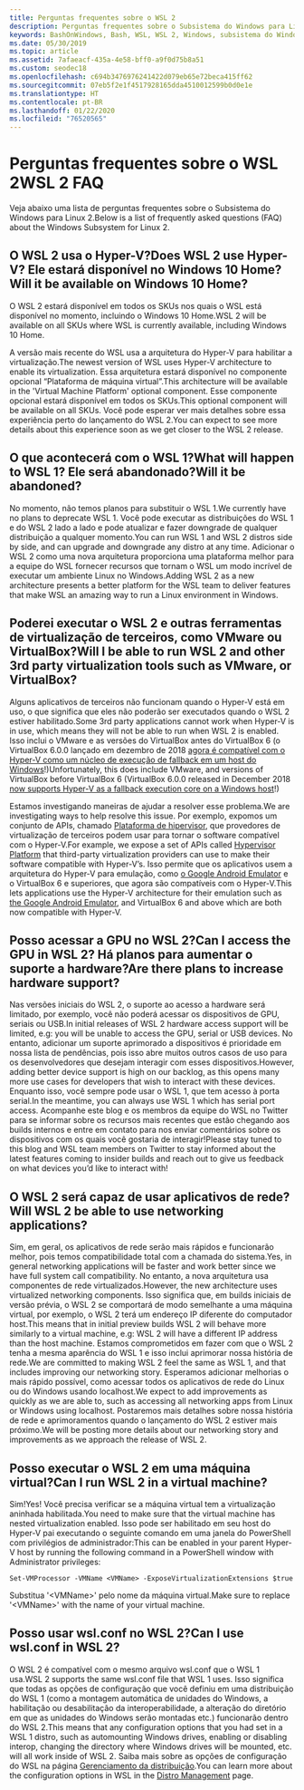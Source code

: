 ```yaml
---
title: Perguntas frequentes sobre o WSL 2
description: Perguntas frequentes sobre o Subsistema do Windows para Linux 2
keywords: BashOnWindows, Bash, WSL, WSL 2, Windows, subsistema do Windows para Linux, subsistema do Windows, Ubuntu, Debian, Suse, Windows 10, instalar
ms.date: 05/30/2019
ms.topic: article
ms.assetid: 7afaeacf-435a-4e58-bff0-a9f0d75b8a51
ms.custom: seodec18
ms.openlocfilehash: c694b3476976241422d079eb65e72beca415ff62
ms.sourcegitcommit: 07eb5f2e1f4517928165dda4510012599b0d0e1e
ms.translationtype: HT
ms.contentlocale: pt-BR
ms.lasthandoff: 01/22/2020
ms.locfileid: "76520565"
---
```

# <a name="wsl-2-faq"></a><span data-ttu-id="9872f-104">Perguntas frequentes sobre o WSL 2</span><span class="sxs-lookup"><span data-stu-id="9872f-104">WSL 2 FAQ</span></span>

<span data-ttu-id="9872f-105">Veja abaixo uma lista de perguntas frequentes sobre o Subsistema do Windows para Linux 2.</span><span class="sxs-lookup"><span data-stu-id="9872f-105">Below is a list of frequently asked questions (FAQ) about the Windows Subsystem for Linux 2.</span></span>

## <a name="does-wsl-2-use-hyper-v-will-it-be-available-on-windows-10-home"></a><span data-ttu-id="9872f-106">O WSL 2 usa o Hyper-V?</span><span class="sxs-lookup"><span data-stu-id="9872f-106">Does WSL 2 use Hyper-V?</span></span> <span data-ttu-id="9872f-107">Ele estará disponível no Windows 10 Home?</span><span class="sxs-lookup"><span data-stu-id="9872f-107">Will it be available on Windows 10 Home?</span></span>

<span data-ttu-id="9872f-108">O WSL 2 estará disponível em todos os SKUs nos quais o WSL está disponível no momento, incluindo o Windows 10 Home.</span><span class="sxs-lookup"><span data-stu-id="9872f-108">WSL 2 will be available on all SKUs where WSL is currently available, including Windows 10 Home.</span></span>

<span data-ttu-id="9872f-109">A versão mais recente do WSL usa a arquitetura do Hyper-V para habilitar a virtualização.</span><span class="sxs-lookup"><span data-stu-id="9872f-109">The newest version of WSL uses Hyper-V architecture to enable its virtualization.</span></span> <span data-ttu-id="9872f-110">Essa arquitetura estará disponível no componente opcional “Plataforma de máquina virtual”.</span><span class="sxs-lookup"><span data-stu-id="9872f-110">This architecture will be available in the 'Virtual Machine Platform' optional component.</span></span> <span data-ttu-id="9872f-111">Esse componente opcional estará disponível em todos os SKUs.</span><span class="sxs-lookup"><span data-stu-id="9872f-111">This optional component will be available on all SKUs.</span></span> <span data-ttu-id="9872f-112">Você pode esperar ver mais detalhes sobre essa experiência perto do lançamento do WSL 2.</span><span class="sxs-lookup"><span data-stu-id="9872f-112">You can expect to see more details about this experience soon as we get closer to the WSL 2 release.</span></span>

## <a name="what-will-happen-to-wsl-1-will-it-be-abandoned"></a><span data-ttu-id="9872f-113">O que acontecerá com o WSL 1?</span><span class="sxs-lookup"><span data-stu-id="9872f-113">What will happen to WSL 1?</span></span> <span data-ttu-id="9872f-114">Ele será abandonado?</span><span class="sxs-lookup"><span data-stu-id="9872f-114">Will it be abandoned?</span></span>

<span data-ttu-id="9872f-115">No momento, não temos planos para substituir o WSL 1.</span><span class="sxs-lookup"><span data-stu-id="9872f-115">We currently have no plans to deprecate WSL 1.</span></span> <span data-ttu-id="9872f-116">Você pode executar as distribuições do WSL 1 e do WSL 2 lado a lado e pode atualizar e fazer downgrade de qualquer distribuição a qualquer momento.</span><span class="sxs-lookup"><span data-stu-id="9872f-116">You can run WSL 1 and WSL 2 distros side by side, and can upgrade and downgrade any distro at any time.</span></span> <span data-ttu-id="9872f-117">Adicionar o WSL 2 como uma nova arquitetura proporciona uma plataforma melhor para a equipe do WSL fornecer recursos que tornam o WSL um modo incrível de executar um ambiente Linux no Windows.</span><span class="sxs-lookup"><span data-stu-id="9872f-117">Adding WSL 2 as a new architecture presents a better platform for the WSL team to deliver features that make WSL an amazing way to run a Linux environment in Windows.</span></span>

## <a name="will-i-be-able-to-run-wsl-2-and-other-3rd-party-virtualization-tools-such-as-vmware-or-virtualbox"></a><span data-ttu-id="9872f-118">Poderei executar o WSL 2 e outras ferramentas de virtualização de terceiros, como VMware ou VirtualBox?</span><span class="sxs-lookup"><span data-stu-id="9872f-118">Will I be able to run WSL 2 and other 3rd party virtualization tools such as VMware, or VirtualBox?</span></span>

<span data-ttu-id="9872f-119">Alguns aplicativos de terceiros não funcionam quando o Hyper-V está em uso, o que significa que eles não poderão ser executados quando o WSL 2 estiver habilitado.</span><span class="sxs-lookup"><span data-stu-id="9872f-119">Some 3rd party applications cannot work when Hyper-V is in use, which means they will not be able to run when WSL 2 is enabled.</span></span> <span data-ttu-id="9872f-120">Isso inclui o VMware e as versões do VirtualBox antes do VirtualBox 6 (o VirtualBox 6.0.0 lançado em dezembro de 2018 [agora é compatível com o Hyper-V como um núcleo de execução de fallback em um host do Windows][1]!)</span><span class="sxs-lookup"><span data-stu-id="9872f-120">Unfortunately, this does include VMware, and versions of VirtualBox before VirtualBox 6 (VirtualBox 6.0.0 released in December 2018 [now supports Hyper-V as a fallback execution core on a Windows host][1]!)</span></span>

<span data-ttu-id="9872f-121">Estamos investigando maneiras de ajudar a resolver esse problema.</span><span class="sxs-lookup"><span data-stu-id="9872f-121">We are investigating ways to help resolve this issue.</span></span> <span data-ttu-id="9872f-122">Por exemplo, expomos um conjunto de APIs, chamado [Plataforma de hipervisor][2], que provedores de virtualização de terceiros podem usar para tornar o software compatível com o Hyper-V.</span><span class="sxs-lookup"><span data-stu-id="9872f-122">For example, we expose a set of APIs called [Hypervisor Platform][2] that third-party virtualization providers can use to make their software compatible with Hyper-V’s.</span></span> <span data-ttu-id="9872f-123">Isso permite que os aplicativos usem a arquitetura do Hyper-V para emulação, como [o Google Android Emulator][3] e o VirtualBox 6 e superiores, que agora são compatíveis com o Hyper-V.</span><span class="sxs-lookup"><span data-stu-id="9872f-123">This lets applications use the Hyper-V architecture for their emulation such as [the Google Android Emulator][3], and VirtualBox 6 and above which are both now compatible with Hyper-V.</span></span>

## <a name="can-i-access-the-gpu-in-wsl-2-are-there-plans-to-increase-hardware-support"></a><span data-ttu-id="9872f-124">Posso acessar a GPU no WSL 2?</span><span class="sxs-lookup"><span data-stu-id="9872f-124">Can I access the GPU in WSL 2?</span></span> <span data-ttu-id="9872f-125">Há planos para aumentar o suporte a hardware?</span><span class="sxs-lookup"><span data-stu-id="9872f-125">Are there plans to increase hardware support?</span></span>

<span data-ttu-id="9872f-126">Nas versões iniciais do WSL 2, o suporte ao acesso a hardware será limitado, por exemplo, você não poderá acessar os dispositivos de GPU, seriais ou USB.</span><span class="sxs-lookup"><span data-stu-id="9872f-126">In initial releases of WSL 2 hardware access support will be limited, e.g: you will be unable to access the GPU, serial or USB devices.</span></span> <span data-ttu-id="9872f-127">No entanto, adicionar um suporte aprimorado a dispositivos é prioridade em nossa lista de pendências, pois isso abre muitos outros casos de uso para os desenvolvedores que desejam interagir com esses dispositivos.</span><span class="sxs-lookup"><span data-stu-id="9872f-127">However, adding better device support is high on our backlog, as this opens many more use cases for developers that wish to interact with these devices.</span></span> <span data-ttu-id="9872f-128">Enquanto isso, você sempre pode usar o WSL 1, que tem acesso à porta serial.</span><span class="sxs-lookup"><span data-stu-id="9872f-128">In the meantime, you can always use WSL 1 which has serial port access.</span></span> <span data-ttu-id="9872f-129">Acompanhe este blog e os membros da equipe do WSL no Twitter para se informar sobre os recursos mais recentes que estão chegando aos builds internos e entre em contato para nos enviar comentários sobre os dispositivos com os quais você gostaria de interagir!</span><span class="sxs-lookup"><span data-stu-id="9872f-129">Please stay tuned to this blog and WSL team members on Twitter to stay informed about the latest features coming to insider builds and reach out to give us feedback on what devices you’d like to interact with!</span></span>

## <a name="will-wsl-2-be-able-to-use-networking-applications"></a><span data-ttu-id="9872f-130">O WSL 2 será capaz de usar aplicativos de rede?</span><span class="sxs-lookup"><span data-stu-id="9872f-130">Will WSL 2 be able to use networking applications?</span></span>

<span data-ttu-id="9872f-131">Sim, em geral, os aplicativos de rede serão mais rápidos e funcionarão melhor, pois temos compatibilidade total com a chamada do sistema.</span><span class="sxs-lookup"><span data-stu-id="9872f-131">Yes, in general networking applications will be faster and work better since we have full system call compatibility.</span></span> <span data-ttu-id="9872f-132">No entanto, a nova arquitetura usa componentes de rede virtualizados.</span><span class="sxs-lookup"><span data-stu-id="9872f-132">However, the new architecture uses virtualized networking components.</span></span> <span data-ttu-id="9872f-133">Isso significa que, em builds iniciais de versão prévia, o WSL 2 se comportará de modo semelhante a uma máquina virtual, por exemplo, o WSL 2 terá um endereço IP diferente do computador host.</span><span class="sxs-lookup"><span data-stu-id="9872f-133">This means that in initial preview builds WSL 2 will behave more similarly to a virtual machine, e.g: WSL 2 will have a different IP address than the host machine.</span></span> <span data-ttu-id="9872f-134">Estamos comprometidos em fazer com que o WSL 2 tenha a mesma aparência do WSL 1 e isso inclui aprimorar nossa história de rede.</span><span class="sxs-lookup"><span data-stu-id="9872f-134">We are committed to making WSL 2 feel the same as WSL 1, and that includes improving our networking story.</span></span> <span data-ttu-id="9872f-135">Esperamos adicionar melhorias o mais rápido possível, como acessar todos os aplicativos de rede do Linux ou do Windows usando localhost.</span><span class="sxs-lookup"><span data-stu-id="9872f-135">We expect to add improvements as quickly as we are able to, such as accessing all networking apps from Linux or Windows using localhost.</span></span> <span data-ttu-id="9872f-136">Postaremos mais detalhes sobre nossa história de rede e aprimoramentos quando o lançamento do WSL 2 estiver mais próximo.</span><span class="sxs-lookup"><span data-stu-id="9872f-136">We will be posting more details about our networking story and improvements as we approach the release of WSL 2.</span></span>

## <a name="can-i-run-wsl-2-in-a-virtual-machine"></a><span data-ttu-id="9872f-137">Posso executar o WSL 2 em uma máquina virtual?</span><span class="sxs-lookup"><span data-stu-id="9872f-137">Can I run WSL 2 in a virtual machine?</span></span>

<span data-ttu-id="9872f-138">Sim!</span><span class="sxs-lookup"><span data-stu-id="9872f-138">Yes!</span></span> <span data-ttu-id="9872f-139">Você precisa verificar se a máquina virtual tem a virtualização aninhada habilitada.</span><span class="sxs-lookup"><span data-stu-id="9872f-139">You need to make sure that the virtual machine has nested virtualization enabled.</span></span> <span data-ttu-id="9872f-140">Isso pode ser habilitado em seu host do Hyper-V pai executando o seguinte comando em uma janela do PowerShell com privilégios de administrador:</span><span class="sxs-lookup"><span data-stu-id="9872f-140">This can be enabled in your parent Hyper-V host by running the following command in a PowerShell window with Administrator privileges:</span></span>

`Set-VMProcessor -VMName <VMName> -ExposeVirtualizationExtensions $true`

<span data-ttu-id="9872f-141">Substitua '&lt;VMName&gt;' pelo nome da máquina virtual.</span><span class="sxs-lookup"><span data-stu-id="9872f-141">Make sure to replace '&lt;VMName&gt;' with the name of your virtual machine.</span></span>

## <a name="can-i-use-wslconf-in-wsl-2"></a><span data-ttu-id="9872f-142">Posso usar wsl.conf no WSL 2?</span><span class="sxs-lookup"><span data-stu-id="9872f-142">Can I use wsl.conf in WSL 2?</span></span>

<span data-ttu-id="9872f-143">O WSL 2 é compatível com o mesmo arquivo wsl.conf que o WSL 1 usa.</span><span class="sxs-lookup"><span data-stu-id="9872f-143">WSL 2 supports the same wsl.conf file that WSL 1 uses.</span></span> <span data-ttu-id="9872f-144">Isso significa que todas as opções de configuração que você definiu em uma distribuição do WSL 1 (como a montagem automática de unidades do Windows, a habilitação ou desabilitação da interoperabilidade, a alteração do diretório em que as unidades do Windows serão montadas etc.) funcionarão dentro do WSL 2.</span><span class="sxs-lookup"><span data-stu-id="9872f-144">This means that any configuration options that you had set in a WSL 1 distro, such as automounting Windows drives, enabling or disabling interop, changing the directory where Windows drives will be mounted, etc. will all work inside of WSL 2.</span></span> <span data-ttu-id="9872f-145">Saiba mais sobre as opções de configuração do WSL na página [Gerenciamento da distribuição](./wsl-config.md).</span><span class="sxs-lookup"><span data-stu-id="9872f-145">You can learn more about the configuration options in WSL in the [Distro Management](./wsl-config.md) page.</span></span> 

 [1]: https://www.virtualbox.org/wiki/Changelog-6.0
 [2]: https://docs.microsoft.com/en-us/virtualization/api/
 [3]: https://devblogs.microsoft.com/visualstudio/hyper-v-android-emulator-support/
